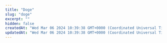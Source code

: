 ```yaml
---
title: "Doge"
slug: "doge"
excerpt: ""
hidden: false
createdAt: "Wed Mar 06 2024 10:39:38 GMT+0000 (Coordinated Universal Time)"
updatedAt: "Wed Mar 06 2024 10:39:38 GMT+0000 (Coordinated Universal Time)"
---
```


